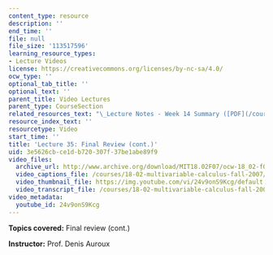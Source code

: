 ```yaml
---
content_type: resource
description: ''
end_time: ''
file: null
file_size: '113517596'
learning_resource_types:
- Lecture Videos
license: https://creativecommons.org/licenses/by-nc-sa/4.0/
ocw_type: ''
optional_tab_title: ''
optional_text: ''
parent_title: Video Lectures
parent_type: CourseSection
related_resources_text: "\_Lecture Notes - Week 14 Summary ([PDF](/courses/18-02-multivariable-calculus-fall-2007/resources/lec_week14))"
resource_index_text: ''
resourcetype: Video
start_time: ''
title: 'Lecture 35: Final Review (cont.)'
uid: 3e5626cb-ce1d-b720-307f-37be1abe89f9
video_files:
  archive_url: http://www.archive.org/download/MIT18.02F07/ocw-18_02-f07-lec35_300k.mp4
  video_captions_file: /courses/18-02-multivariable-calculus-fall-2007/f4394e668ac859479c081f64c2d5effd_24v9onS9Kcg.vtt
  video_thumbnail_file: https://img.youtube.com/vi/24v9onS9Kcg/default.jpg
  video_transcript_file: /courses/18-02-multivariable-calculus-fall-2007/34ffcaef7a31f74560aa6d23604d9b67_24v9onS9Kcg.pdf
video_metadata:
  youtube_id: 24v9onS9Kcg
---
```


**Topics covered:** Final review (cont.)

**Instructor:** Prof. Denis Auroux

